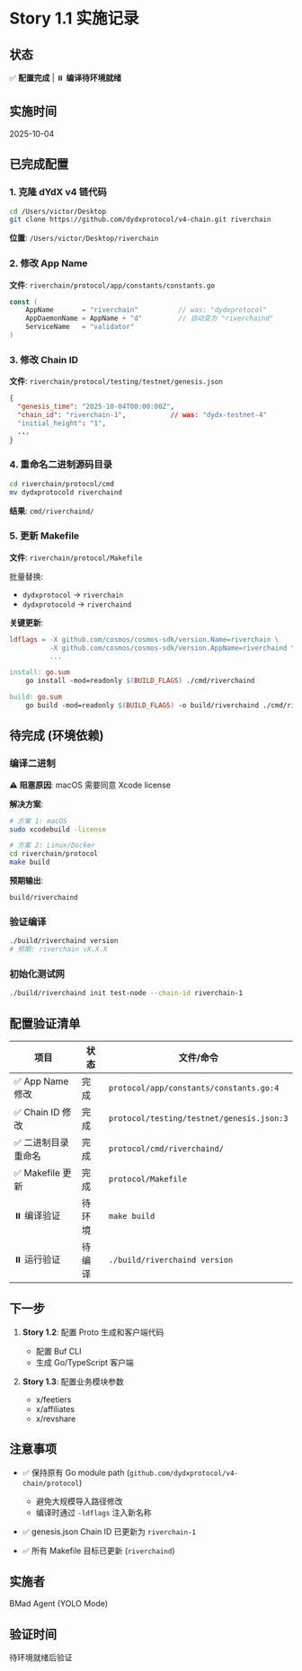 # Story 1.1 实施记录

## 状态
✅ **配置完成** | ⏸️ **编译待环境就绪**

## 实施时间
2025-10-04

## 已完成配置

### 1. 克隆 dYdX v4 链代码
```bash
cd /Users/victor/Desktop
git clone https://github.com/dydxprotocol/v4-chain.git riverchain
```

**位置**: `/Users/victor/Desktop/riverchain`

### 2. 修改 App Name
**文件**: `riverchain/protocol/app/constants/constants.go`

```go
const (
	AppName       = "riverchain"          // was: "dydxprotocol"
	AppDaemonName = AppName + "d"         // 自动变为 "riverchaind"
	ServiceName   = "validator"
)
```

### 3. 修改 Chain ID
**文件**: `riverchain/protocol/testing/testnet/genesis.json`

```json
{
  "genesis_time": "2025-10-04T00:00:00Z",
  "chain_id": "riverchain-1",           // was: "dydx-testnet-4"
  "initial_height": "1",
  ...
}
```

### 4. 重命名二进制源码目录
```bash
cd riverchain/protocol/cmd
mv dydxprotocold riverchaind
```

**结果**: `cmd/riverchaind/`

### 5. 更新 Makefile
**文件**: `riverchain/protocol/Makefile`

批量替换:
- `dydxprotocol` → `riverchain`
- `dydxprotocold` → `riverchaind`

**关键更新**:
```makefile
ldflags = -X github.com/cosmos/cosmos-sdk/version.Name=riverchain \
		  -X github.com/cosmos/cosmos-sdk/version.AppName=riverchaind \
		  ...

install: go.sum
	go install -mod=readonly $(BUILD_FLAGS) ./cmd/riverchaind

build: go.sum
	go build -mod=readonly $(BUILD_FLAGS) -o build/riverchaind ./cmd/riverchaind
```

## 待完成 (环境依赖)

### 编译二进制
⚠️ **阻塞原因**: macOS 需要同意 Xcode license

**解决方案**:
```bash
# 方案 1: macOS
sudo xcodebuild -license

# 方案 2: Linux/Docker
cd riverchain/protocol
make build
```

**预期输出**:
```
build/riverchaind
```

### 验证编译
```bash
./build/riverchaind version
# 预期: riverchain vX.X.X
```

### 初始化测试网
```bash
./build/riverchaind init test-node --chain-id riverchain-1
```

## 配置验证清单

| 项目 | 状态 | 文件/命令 |
|------|------|-----------|
| ✅ App Name 修改 | 完成 | `protocol/app/constants/constants.go:4` |
| ✅ Chain ID 修改 | 完成 | `protocol/testing/testnet/genesis.json:3` |
| ✅ 二进制目录重命名 | 完成 | `protocol/cmd/riverchaind/` |
| ✅ Makefile 更新 | 完成 | `protocol/Makefile` |
| ⏸️ 编译验证 | 待环境 | `make build` |
| ⏸️ 运行验证 | 待编译 | `./build/riverchaind version` |

## 下一步

1. **Story 1.2**: 配置 Proto 生成和客户端代码
   - 配置 Buf CLI
   - 生成 Go/TypeScript 客户端

2. **Story 1.3**: 配置业务模块参数
   - x/feetiers
   - x/affiliates
   - x/revshare

## 注意事项

- ✅ 保持原有 Go module path (`github.com/dydxprotocol/v4-chain/protocol`)
  - 避免大规模导入路径修改
  - 编译时通过 `-ldflags` 注入新名称

- ✅ genesis.json Chain ID 已更新为 `riverchain-1`

- ✅ 所有 Makefile 目标已更新 (`riverchaind`)

## 实施者
BMad Agent (YOLO Mode)

## 验证时间
待环境就绪后验证
